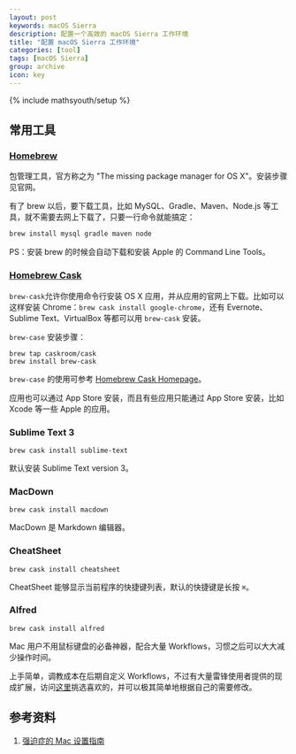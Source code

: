 ```yaml
---
layout: post
keywords: macOS Sierra
description: 配置一个高效的 macOS Sierra 工作环境
title: "配置 macOS Sierra 工作环境"
categories: [tool]
tags: [macOS Sierra]
group: archive
icon: key
---
```

{% include mathsyouth/setup %}


## 常用工具

### [Homebrew](http://brew.sh)

包管理工具，官方称之为 "The missing package manager for OS X"。安装步骤见官网。

有了 brew 以后，要下载工具，比如 MySQL、Gradle、Maven、Node.js 等工具，就不需要去网上下载了，只要一行命令就能搞定：

```sh
brew install mysql gradle maven node
```

PS：安装 brew 的时候会自动下载和安装 Apple 的 Command Line Tools。

### [Homebrew Cask](http://caskroom.io)

`brew-cask`允许你使用命令行安装 OS X 应用，并从应用的官网上下载。比如可以这样安装 Chrome：`brew cask install google-chrome`，还有 Evernote、Sublime Text、VirtualBox 等都可以用 `brew-cask` 安装。

`brew-case` 安装步骤：

```
brew tap caskroom/cask
brew install brew-cask
```

`brew-case` 的使用可参考 [Homebrew Cask Homepage](http://gillesfabio.github.io/homebrew-cask-homepage/)。

应用也可以通过 App Store 安装，而且有些应用只能通过 App Store 安装，比如 Xcode 等一些 Apple 的应用。

### Sublime Text 3

```
brew cask install sublime-text
```

默认安装 Sublime Text version 3。

### MacDown

```
brew cask install macdown
```

MacDown 是 Markdown 编辑器。

### CheatSheet

```
brew cask install cheatsheet
```

CheatSheet 能够显示当前程序的快捷键列表，默认的快捷键是长按 `⌘`。

### Alfred

```
brew cask install alfred
```

Mac 用户不用鼠标键盘的必备神器，配合大量 Workflows，习惯之后可以大大减少操作时间。

上手简单，调教成本在后期自定义 Workflows，不过有大量雷锋使用者提供的现成扩展，访问[这里](http://www.alfredworkflow.com/)挑选喜欢的，并可以极其简单地根据自己的需要修改。

## 参考资料

1. [强迫症的 Mac 设置指南](https://github.com/macdao/ocds-guide-to-setting-up-mac/blob/master/README.md#ruby-%E5%B8%B8%E7%94%A8%E5%88%AB%E5%90%8D)
